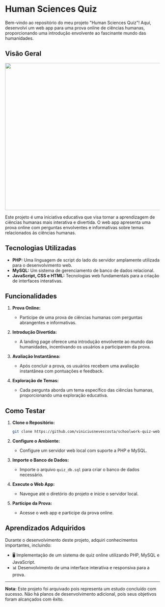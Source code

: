# Human Sciences Quiz

Bem-vindo ao repositório do meu projeto "Human Sciences Quiz"! Aqui, desenvolvi um web app para uma prova online de ciências humanas, proporcionando uma introdução envolvente ao fascinante mundo das humanidades.

## Visão Geral

<p align="center">
  <img width="800" height="480" src="assets/to_readme/humanform_git.GIF"
</p>

Este projeto é uma iniciativa educativa que visa tornar a aprendizagem de ciências humanas mais interativa e divertida. O web app apresenta uma prova online com perguntas envolventes e informativas sobre temas relacionados às ciências humanas.

## Tecnologias Utilizadas

- **PHP:** Uma linguagem de script do lado do servidor amplamente utilizada para o desenvolvimento web.
- **MySQL:** Um sistema de gerenciamento de banco de dados relacional.
- **JavaScript, CSS e HTML:** Tecnologias web fundamentais para a criação de interfaces interativas.

## Funcionalidades

1. **Prova Online:**
   - Participe de uma prova de ciências humanas com perguntas abrangentes e informativas.

2. **Introdução Divertida:**
   - A landing page oferece uma introdução envolvente ao mundo das humanidades, incentivando os usuários a participarem da prova.

3. **Avaliação Instantânea:**
   - Após concluir a prova, os usuários recebem uma avaliação instantânea com pontuações e feedback.

4. **Exploração de Temas:**
   - Cada pergunta aborda um tema específico das ciências humanas, proporcionando uma exploração educativa.

## Como Testar

1. **Clone o Repositório:**
   ```bash
   git clone https://github.com/viniciusnevescosta/schoolwork-quiz-webapp.git
   ```

2. **Configure o Ambiente:**
   - Configure um servidor web local com suporte a PHP e MySQL.

3. **Importe o Banco de Dados:**
   - Importe o arquivo `quiz_db.sql` para criar o banco de dados necessário.

4. **Execute o Web App:**
   - Navegue até o diretório do projeto e inicie o servidor local.

5. **Participe da Prova:**
   - Acesse o web app e participe da prova online.

## Aprendizados Adquiridos

Durante o desenvolvimento deste projeto, adquiri conhecimentos importantes, incluindo:

- 🖥 Implementação de um sistema de quiz online utilizando PHP, MySQL e JavaScript.
- 📊 Desenvolvimento de uma interface interativa e responsiva para a prova.

---

**Nota:** Este projeto foi arquivado pois representa um estudo concluído com sucesso. Não há planos de desenvolvimento adicional, pois seus objetivos foram alcançados com êxito.
